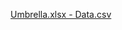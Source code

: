 [Umbrella.xlsx - Data.csv](https://github.com/EGachoka/PDS/files/14392601/Umbrella.xlsx.-.Data.csv)

